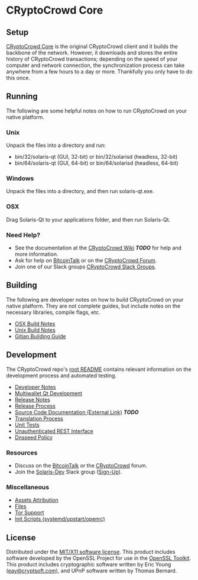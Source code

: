 CRyptoCrowd Core
=====================

Setup
---------------------
[CRyptoCrowd Core](http://solaris.com/wallet) is the original CRyptoCrowd client and it builds the backbone of the network. However, it downloads and stores the entire history of CRyptoCrowd transactions; depending on the speed of your computer and network connection, the synchronization process can take anywhere from a few hours to a day or more. Thankfully you only have to do this once.

Running
---------------------
The following are some helpful notes on how to run CRyptoCrowd on your native platform.

### Unix

Unpack the files into a directory and run:

- bin/32/solaris-qt (GUI, 32-bit) or bin/32/solarisd (headless, 32-bit)
- bin/64/solaris-qt (GUI, 64-bit) or bin/64/solarisd (headless, 64-bit)

### Windows

Unpack the files into a directory, and then run solaris-qt.exe.

### OSX

Drag Solaris-Qt to your applications folder, and then run Solaris-Qt.

### Need Help?

* See the documentation at the [CRyptoCrowd Wiki](https://en.bitcoin.it/wiki/Main_Page) ***TODO***
for help and more information.
* Ask for help on [BitcoinTalk](https://bitcointalk.org/index.php?topic=1262920.0) or on the [CRyptoCrowd Forum](http://forum.solaris.com/).
* Join one of our Slack groups [CRyptoCrowd Slack Groups](https://solaris.com/slack-logins/).

Building
---------------------
The following are developer notes on how to build CRyptoCrowd on your native platform. They are not complete guides, but include notes on the necessary libraries, compile flags, etc.

- [OSX Build Notes](build-osx.md)
- [Unix Build Notes](build-unix.md)
- [Gitian Building Guide](gitian-building.md)

Development
---------------------
The CRyptoCrowd repo's [root README](https://github.com/Solaris-Project/CRyptoCrowd/blob/master/README.md) contains relevant information on the development process and automated testing.

- [Developer Notes](developer-notes.md)
- [Multiwallet Qt Development](multiwallet-qt.md)
- [Release Notes](release-notes.md)
- [Release Process](release-process.md)
- [Source Code Documentation (External Link)](https://dev.visucore.com/bitcoin/doxygen/) ***TODO***
- [Translation Process](translation_process.md)
- [Unit Tests](unit-tests.md)
- [Unauthenticated REST Interface](REST-interface.md)
- [Dnsseed Policy](dnsseed-policy.md)

### Resources

* Discuss on the [BitcoinTalk](https://bitcointalk.org/index.php?topic=1262920.0) or the [CRyptoCrowd](http://forum.solaris.com/) forum.
* Join the [Solaris-Dev](https://solaris-dev.slack.com/) Slack group ([Sign-Up](https://solaris-dev.herokuapp.com/)).

### Miscellaneous
- [Assets Attribution](assets-attribution.md)
- [Files](files.md)
- [Tor Support](tor.md)
- [Init Scripts (systemd/upstart/openrc)](init.md)

License
---------------------
Distributed under the [MIT/X11 software license](http://www.opensource.org/licenses/mit-license.php).
This product includes software developed by the OpenSSL Project for use in the [OpenSSL Toolkit](https://www.openssl.org/). This product includes
cryptographic software written by Eric Young ([eay@cryptsoft.com](mailto:eay@cryptsoft.com)), and UPnP software written by Thomas Bernard.
